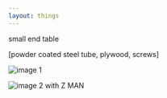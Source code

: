 ```yaml
---
layout: things
---
```


small end table

[powder coated steel tube, plywood, screws]

![image 1](http://i.imgur.com/59xNhTd.jpg)

![image 2 with Z MAN](http://i.imgur.com/EMYQQo0.jpg)